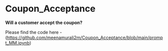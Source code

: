 # Coupon_Acceptance
**Will a customer accept the coupon?**

Please find the code here - (https://github.com/meenamurali2m/Coupon_Acceptance/blob/main/prompt_MM.ipynb)

